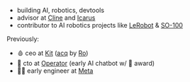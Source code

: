 - building AI, robotics, devtools
- advisor at [Cline](https://github.com/cline/cline) and [Icarus](https://www.icarus.one/)
- contributor to AI robotics projects like [LeRobot](https://github.com/huggingface/lerobot) & [SO-100](https://github.com/TheRobotStudio/SO-ARM100)
  
Previously:

- 🩸 ceo at [Kit](https://x.com/athomekit) ([acq](https://www.prnewswire.com/news-releases/ro-acquires-kit-to-expand-at-home-diagnostics-and-preventative-care-capabilities-301323176.html) by [Ro](https://ro.co/)) 
- 🤖 cto at [Operator](https://www.operator.com/) (early AI chatbot w/  award)
- 👨‍💻 early engineer at [Meta](https://www.meta.ai/)
